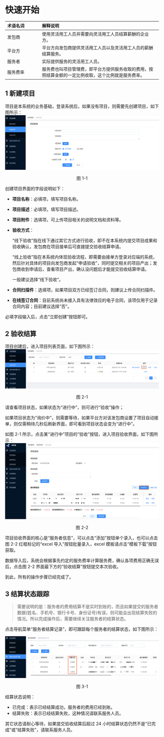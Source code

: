 # 快速开始

<style>
table th:first-of-type {
width: 100px;
}
</style>

| 术语名词 | 解释说明                                                                                             |
| :------- | :--------------------------------------------------------------------------------------------------- |
| 发包商   | 使用灵活用工人员并需要向灵活用工人员结算薪酬的企业方。                                               |
| 平台方   | 平台方向发包商提供灵活用工人员以及灵活用工人员的薪酬结算服务。                                       |
| 服务者   | 实际提供服务的灵活用工人员。                                                                         |
| 服务费率 | 服务费也叫项目管理费，即平台方提供服务收取的费用，按照结算金额的一定比例收取，这个比例就是服务费率。 |

## 1 新建项目

项目是本系统的业务基础，登录系统后，如果没有项目，则需要先创建项目，如下图所示：
![image.png](../assets/ksks1-1.png)

<center>图 1-1</center>

创建项目界面的字段说明如下：

- **项目名称**：必填项，填写项目名称。
- **项目描述**：必填项，填写项目描述。
- **项目附件**：选填项，可上传项目相关的说明文档和资料等。
- **验收方式**：

  “线下验收”指在线下通过其它方式进行验收，即不在本系统内提交项目成果和验收确认，发包商在项目接单后可直接提交验收结算申请。

  “线上验收”指在本系统内体现验收流程，即需要由接单方登录对应端的系统，然后针对具体的项目向发包商发起“申请验收”，同时提交相关的项目产出；发包商收到申请后，查看项目产出，确认没问题后才能提交验收结算申请。

  一般建议选择“线下验收”。

- **合同扫描件**：选填项，如果项目双方已经签订合同，则建议上传合同扫描件。
- **在线签订合同**：目前系统尚未接入具有法律效应的电子合同，该项仅用于记录合同内容；目前建议选择“否”。

必填字段输入后，点击“立即创建”按钮即可。

## 2 验收结算

项目创建后，进入项目列表页面，如下图所示：<br />![image.png](../assets/ksks2-1.png)<center>图 2-1</center>

请查看项目状态，如果状态为“进行中”，则可进行“验收”操作；

如果项目状态为“询价中”，则需要等待，如果平台方对该发包商设置了项目自动接单，则仅需稍待几秒后刷新界面，即可看到项目状态会变为“进行中”。

如图 2-1 所示，点击某“进行中”项目的“验收”按钮，进入项目验收界面，如下图所示：
![image.png](../assets/ksks2-2.png)<br/><center>图 2-2</center>

项目验收界面的核心是“服务者信息”，可以点击“添加”按钮单个录入，也可以点击图 2-2 红框标记的“excel 导入”按钮批量录入，excel 模板请点击“模板下载”按钮获取。

数据导入后，系统会根据事先约定的服务费率计算服务费，确认各项费用正确无误后，点击图 2-2 界面最下方的“验收结算”按钮提交本次验收。

到此，所有的操作步骤已经完成了。<br />

## 3 结算状态跟踪

> 需要说明的是：服务者的费用结算不是实时到账的，而且如果提交的服务者数据(姓名、手机号、银行卡号、身份证号)有误，则可能会出现结算失败的情况。所以完成操作后，需要继续关注服务者的结算状态。

点击导航菜单“服务者结算记录”，即可跟踪每个服务者的结算状态，如下图所示：

![image.png](../assets/ksks3-1.png)<br/><center>图 3-1</center>

结算状态说明：

- 已完成：表示已经结算成功，服务者的费用已经到账。
- 结算失败：表示已经结算失败，这种情况请联系服务人员。

其它状态请耐心等待，如果提交验收结算后超过 24 小时结算状态仍然不是“已完成”或“结算失败”，请联系服务人员。
